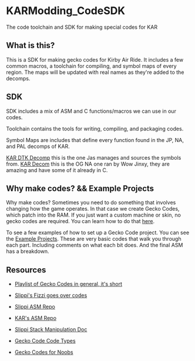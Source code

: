 # KARModding_CodeSDK
The code toolchain and SDK for making special codes for KAR

## What is this?

This is a SDK for making gecko codes for Kirby Air Ride. It includes a few common macros, a toolchain for compiling, and symbol maps of every region. The maps will be updated with real names as they're added to the decomps.

## SDK

SDK includes a mix of ASM and C functions/macros we can use in our codes.

Toolchain contains the tools for writing, compiling, and packaging codes.

Symbol Maps are includes that define every function found in the JP, NA, and PAL decomps of KAR.

[KAR DTK Decomp]() this is the one Jas manages and sources the symbols from.
[KAR Decom]() this is the OG NA one ran by Wow Jinxy, they are amazing and have some of it already in C.

## Why make codes? && Example Projects

Why make codes? Sometimes you need to do something that involves changing how the game operates. In that case we create Gecko Codes, which patch into the RAM. If you just want a custom machine or skin, no gecko codes are required. You can learn how to do that [here]().

To see a few examples of how to set up a Gecko Code project. You can see the [Example Projects](). These are very basic codes that walk you through each part. Including comments on what each bit does. And the final ASM has a breakdown.

## Resources

- [Playlist of Gecko Codes in general, it's short](https://www.youtube.com/watch?v=IOyQhK2OCs0&list=PL6GfYYW69Pa2L8ZuT5lGrJoC8wOWvbIQv&index=1)
- [Slippi's Fizzi goes over codes](https://www.youtube.com/watch?v=NOq49h0tkBI)
- [Slippi ASM Repo](https://github.com/project-slippi/slippi-ssbm-asm/tree/master)
- [KAR's ASM Repo](https://github.com/KARWorkshop/KAR-Gecko-ASM/tree/Rebirth)

- [Slippi Stack Manipulation Doc](https://docs.google.com/document/d/1QJOQzy933fxpfzIJlq6xopcviZ5tALKQvi_OOqpjehE/edit?tab=t.0)

- [Gecko Code Code Types](https://wiigeckocodes.github.io/codetypedocumentation.html)
- [Gecko Codes for Noobs](https://smashboards.com/threads/guide-to-ar-and-gecko-code-writing-for-complete-noobs.336650/)